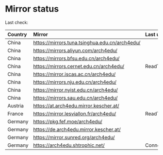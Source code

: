 <script src="./time.js"></script>
# Mirror status
Last check: <script type="text/javascript">localize(1751729051.2774181);</script>

|Country|Mirror|Last update|
|:------|:-----|:----------|
|China|https://mirrors.tuna.tsinghua.edu.cn/arch4edu/|<script type="text/javascript">localize(1751697931);</script>|
|China|https://mirrors.aliyun.com/arch4edu/|<script type="text/javascript">localize(1751697931);</script>|
|China|https://mirrors.bfsu.edu.cn/arch4edu/|<script type="text/javascript">localize(1751654745);</script>|
|China|https://mirrors.cernet.edu.cn/arch4edu/|ReadTimeout|
|China|https://mirror.iscas.ac.cn/arch4edu/|<script type="text/javascript">localize(1751697931);</script>|
|China|https://mirrors.nju.edu.cn/arch4edu/|<script type="text/javascript">localize(1751611985);</script>|
|China|https://mirror.nyist.edu.cn/arch4edu/|<script type="text/javascript">localize(1751697931);</script>|
|China|https://mirrors.sau.edu.cn/arch4edu/|<script type="text/javascript">localize(1751611985);</script>|
|Austria|https://at.arch4edu.mirror.kescher.at/|<script type="text/javascript">localize(1751697931);</script>|
|France|https://mirror.lesviallon.fr/arch4edu/|ReadTimeout|
|Germany|https://pkg.fef.moe/arch4edu/|<script type="text/javascript">localize(1751697931);</script>|
|Germany|https://de.arch4edu.mirror.kescher.at/|<script type="text/javascript">localize(1751697931);</script>|
|Germany|https://mirror.sunred.org/arch4edu/|<script type="text/javascript">localize(1751697931);</script>|
|Germany|https://arch4edu.shtrophic.net/|ConnectionError|

<script src="./tablefilter/tablefilter.js"></script>
<script src="./table.js"></script>
